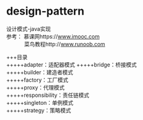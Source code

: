 # design-pattern
设计模式-java实现  
参考：  慕课网https://www.imooc.com  
&nbsp;&nbsp;&nbsp;&nbsp;&nbsp;&nbsp;&nbsp;&nbsp;&nbsp;&nbsp;
&nbsp;菜鸟教程http://www.runoob.com

+++目录  
+++++adapter：适配器模式
+++++bridge：桥接模式  
+++++builder：建造者模式  
+++++factory：工厂模式  
+++++proxy：代理模式  
+++++responsibility：责任链模式  
+++++singleton：单例模式  
+++++strategy：策略模式  
